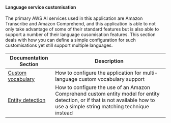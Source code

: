 

#### Language service customisation 

The primary AWS AI services used in this application are Amazon Transcribe and Amazon Comprehend, and this application is able to not only take advantage of some of their standard features but is also able to support a number of their language cusomisation features. This section deals with how you can define a simple configuration for such customisations yet still support multiple languages.

| Documentation Section | Description |
| --- | --- |
| [Custom vocabulary](./custom-vocab.md) | How to configure the application for multi-language custom vocabulary support |
| [Entity detection](./entity-detection.md) | How to configure the use of an Amazon Comprehend custom entity model for entity detection, or if that is not available how to use a simple string matching technique instead |